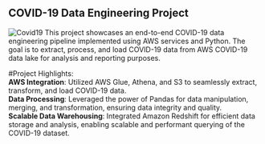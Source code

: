## COVID-19 Data Engineering Project
![Covid19](https://github.com/NehalSurti/Data-Engineering/assets/127222956/efd43070-20d8-4f1b-8481-a78f4aa245ed)
This project showcases an end-to-end COVID-19 data engineering pipeline implemented using AWS services and Python. The goal is to extract, process, and load COVID-19 data from AWS COVID-19 data lake for analysis and reporting purposes.

#Project Highlights:<br>
**AWS Integration**: Utilized AWS Glue, Athena, and S3 to seamlessly extract, transform, and load COVID-19 data.<br>
**Data Processing**: Leveraged the power of Pandas for data manipulation, merging, and transformation, ensuring data integrity and quality.<br>
**Scalable Data Warehousing**: Integrated Amazon Redshift for efficient data storage and analysis, enabling scalable and performant querying of the COVID-19 dataset.
